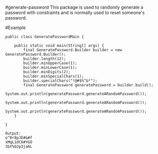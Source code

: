 #generate-password
This package is used to randomly generate a password with constraints and is normally used to reset someone's password.

#Example
```
public class GeneratePasswordMain {

    public static void main(String[] args) {
        final GeneratePassword.Builder builder = new GeneratePassword.Builder();
        builder.length(12);
        builder.minUpperCase(1);
        builder.minLowerCase(1);
        builder.minDigits(2);
        builder.minSpecialChars(1);
        builder.specialChars("!@#$%^&*");
        final GeneratePassword generatePassword = builder.build();
        System.out.println(generatePassword.generateARandomPassword());
        System.out.println(generatePassword.generateARandomPassword());
        System.out.println(generatePassword.generateARandomPassword());
    }

}

Output:
o^0r8pJE#&#f
xMqL1dC6#YGO
3&Y%QJp3ja6L
```
